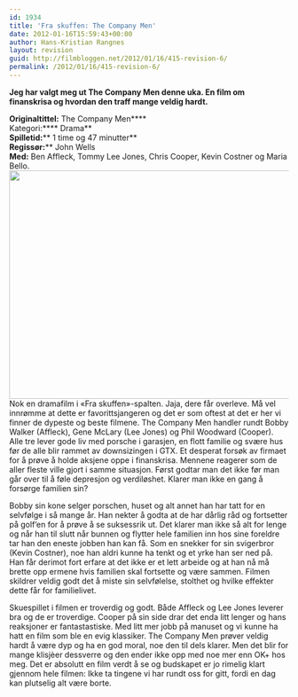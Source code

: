 ```yaml
---
id: 1934
title: 'Fra skuffen: The Company Men'
date: 2012-01-16T15:59:43+00:00
author: Hans-Kristian Rangnes
layout: revision
guid: http://filmbloggen.net/2012/01/16/415-revision-6/
permalink: /2012/01/16/415-revision-6/
---
```

**Jeg har valgt meg ut The Company Men denne uka. En film om finanskrisa og hvordan den traff mange veldig hardt.**<!--more-->

****Originaltittel:**** The Company Men****  
Kategori:**** Drama**  
**Spilletid:**** 1 time og 47 minutter**  
**Regissør:**** John Wells  
**Med:** Ben Affleck, Tommy Lee Jones, Chris Cooper, Kevin Costner og Maria Bello.  
<a href="http://filmbloggen.net/2011/06/15/fra-skuffen-8-the-company-men/the-company-men-2/" rel="attachment wp-att-1930"><img class="alignnone size-large wp-image-1930" src="http://filmbloggen.net/wp-content/uploads//2011/06/the-company-men1-620x412.jpg" alt="" width="620" height="412" /></a>  
Nok en dramafilm i &laquo;Fra skuffen&raquo;-spalten. Jaja, dere får overleve. Må vel innrømme at dette er favorittsjangeren og det er som oftest at det er her vi finner de dypeste og beste filmene. The Company Men handler rundt Bobby Walker (Affleck), Gene McLary (Lee Jones) og Phil Woodward (Cooper). Alle tre lever gode liv med porsche i garasjen, en flott familie og svære hus før de alle blir rammet av downsizingen i GTX. Et desperat forsøk av firmaet for å prøve å holde aksjene oppe i finanskrisa. Mennene reagerer som de aller fleste ville gjort i samme situasjon. Først godtar man det ikke før man går over til å føle depresjon og verdiløshet. Klarer man ikke en gang å forsørge familien sin?

Bobby sin kone selger porschen, huset og alt annet han har tatt for en selvfølge i så mange år. Han nekter å godta at de har dårlig råd og fortsetter på golf&#8217;en for å prøve å se suksessrik ut. Det klarer man ikke så alt for lenge og når han til slutt når bunnen og flytter hele familien inn hos sine foreldre tar han den eneste jobben han kan få. Som en snekker for sin svigerbror (Kevin Costner), noe han aldri kunne ha tenkt og et yrke han ser ned på. Han får derimot fort erfare at det ikke er et lett arbeide og at han nå må brette opp ermene hvis familien skal fortsette og være sammen. Filmen skildrer veldig godt det å miste sin selvfølelse, stolthet og hvilke effekter dette får for familielivet.

Skuespillet i filmen er troverdig og godt. Både Affleck og Lee Jones leverer bra og de er troverdige. Cooper på sin side drar det enda litt lenger og hans reaksjoner er fantastastiske. Med litt mer jobb på manuset og vi kunne ha hatt en film som ble en evig klassiker. The Company Men prøver veldig hardt å være dyp og ha en god moral, noe den til dels klarer. Men det blir for mange klisjèer dessverre og den ender ikke opp med noe mer enn OK+ hos meg. Det er absolutt en film verdt å se og budskapet er jo rimelig klart gjennom hele filmen: Ikke ta tingene vi har rundt oss for gitt, fordi en dag kan plutselig alt være borte.
